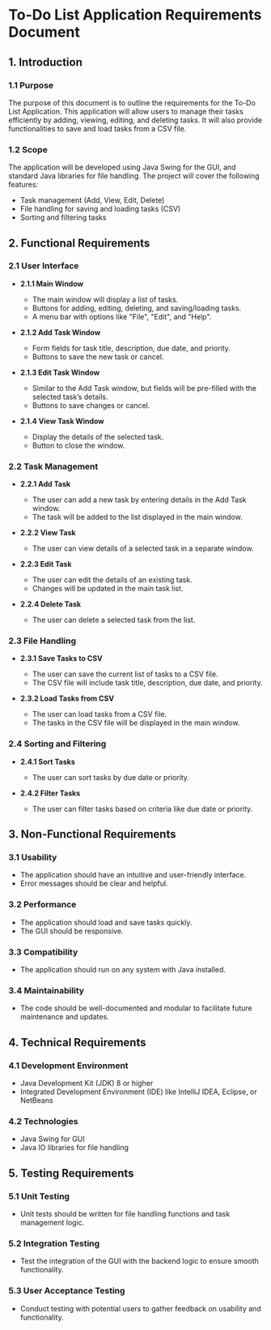 # To-Do List Application Requirements Document

## 1. Introduction

### 1.1 Purpose

The purpose of this document is to outline the requirements for the To-Do List Application. This application will allow users to manage their tasks efficiently by adding, viewing, editing, and deleting tasks. It will also provide functionalities to save and load tasks from a CSV file.

### 1.2 Scope

The application will be developed using Java Swing for the GUI, and standard Java libraries for file handling. The project will cover the following features:
- Task management (Add, View, Edit, Delete)
- File handling for saving and loading tasks (CSV)
- Sorting and filtering tasks

## 2. Functional Requirements

### 2.1 User Interface

- **2.1.1 Main Window**
  - The main window will display a list of tasks.
  - Buttons for adding, editing, deleting, and saving/loading tasks.
  - A menu bar with options like "File", "Edit", and "Help".

- **2.1.2 Add Task Window**
  - Form fields for task title, description, due date, and priority.
  - Buttons to save the new task or cancel.

- **2.1.3 Edit Task Window**
  - Similar to the Add Task window, but fields will be pre-filled with the selected task’s details.
  - Buttons to save changes or cancel.

- **2.1.4 View Task Window**
  - Display the details of the selected task.
  - Button to close the window.

### 2.2 Task Management

- **2.2.1 Add Task**
  - The user can add a new task by entering details in the Add Task window.
  - The task will be added to the list displayed in the main window.

- **2.2.2 View Task**
  - The user can view details of a selected task in a separate window.

- **2.2.3 Edit Task**
  - The user can edit the details of an existing task.
  - Changes will be updated in the main task list.

- **2.2.4 Delete Task**
  - The user can delete a selected task from the list.

### 2.3 File Handling

- **2.3.1 Save Tasks to CSV**
  - The user can save the current list of tasks to a CSV file.
  - The CSV file will include task title, description, due date, and priority.

- **2.3.2 Load Tasks from CSV**
  - The user can load tasks from a CSV file.
  - The tasks in the CSV file will be displayed in the main window.

### 2.4 Sorting and Filtering

- **2.4.1 Sort Tasks**
  - The user can sort tasks by due date or priority.

- **2.4.2 Filter Tasks**
  - The user can filter tasks based on criteria like due date or priority.

## 3. Non-Functional Requirements

### 3.1 Usability

- The application should have an intuitive and user-friendly interface.
- Error messages should be clear and helpful.

### 3.2 Performance

- The application should load and save tasks quickly.
- The GUI should be responsive.

### 3.3 Compatibility

- The application should run on any system with Java installed.

### 3.4 Maintainability

- The code should be well-documented and modular to facilitate future maintenance and updates.

## 4. Technical Requirements

### 4.1 Development Environment

- Java Development Kit (JDK) 8 or higher
- Integrated Development Environment (IDE) like IntelliJ IDEA, Eclipse, or NetBeans

### 4.2 Technologies

- Java Swing for GUI
- Java IO libraries for file handling

## 5. Testing Requirements

### 5.1 Unit Testing

- Unit tests should be written for file handling functions and task management logic.

### 5.2 Integration Testing

- Test the integration of the GUI with the backend logic to ensure smooth functionality.

### 5.3 User Acceptance Testing

- Conduct testing with potential users to gather feedback on usability and functionality.
